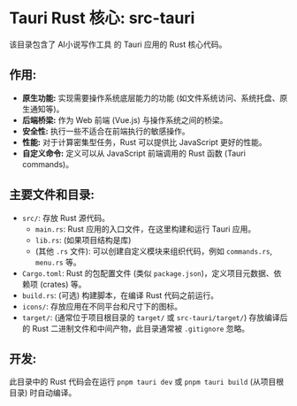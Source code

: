 # Tauri Rust 核心: src-tauri

该目录包含了 AI小说写作工具 的 Tauri 应用的 Rust 核心代码。

## 作用:

- **原生功能:** 实现需要操作系统底层能力的功能 (如文件系统访问、系统托盘、原生通知等)。
- **后端桥梁:** 作为 Web 前端 (Vue.js) 与操作系统之间的桥梁。
- **安全性:** 执行一些不适合在前端执行的敏感操作。
- **性能:** 对于计算密集型任务，Rust 可以提供比 JavaScript 更好的性能。
- **自定义命令:** 定义可以从 JavaScript 前端调用的 Rust 函数 (Tauri commands)。

## 主要文件和目录:

- `src/`: 存放 Rust 源代码。
    - `main.rs`: Rust 应用的入口文件，在这里构建和运行 Tauri 应用。
    - `lib.rs`: (如果项目结构是库)
    - (其他 `.rs` 文件): 可以创建自定义模块来组织代码，例如 `commands.rs`, `menu.rs` 等。
- `Cargo.toml`: Rust 的包配置文件 (类似 `package.json`)，定义项目元数据、依赖项 (crates) 等。
- `build.rs`: (可选) 构建脚本，在编译 Rust 代码之前运行。
- `icons/`: 存放应用在不同平台和尺寸下的图标。
- `target/`: (通常位于项目根目录的 `target/` 或 `src-tauri/target/`) 存放编译后的 Rust 二进制文件和中间产物，此目录通常被 `.gitignore` 忽略。

## 开发:

此目录中的 Rust 代码会在运行 `pnpm tauri dev` 或 `pnpm tauri build` (从项目根目录) 时自动编译。